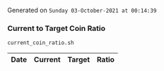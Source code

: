 Generated on `Sunday 03-October-2021 at 00:14:39`

### Current to Target Coin Ratio
`current_coin_ratio.sh`

Date|Current|Target|Ratio
---|---|---|---
